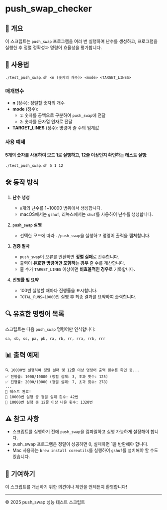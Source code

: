 # push_swap_checker

## 📌 개요
이 스크립트는 `push_swap` 프로그램을 여러 번 실행하여 난수를 생성하고, 프로그램을 실행한 후 정렬 정확성과 명령어 효율성을 평가합니다.

## 🚀 사용법
```
./test_push_swap.sh <n (숫자의 개수)> <mode> <TARGET_LINES>
```

### 매개변수
- **n** (정수): 정렬할 숫자의 개수
- **mode** (정수):
  - `1`: 숫자를 공백으로 구분하여 `push_swap`에 전달
  - `2`: 숫자를 문자열 인자로 전달
- **TARGET_LINES** (정수): 명령어 줄 수의 임계값

### 사용 예제
#### 5개의 숫자를 사용하여 모드 1로 실행하고, 12줄 이상인지 확인하는 테스트 실행:
```
./test_push_swap.sh 5 1 12
```

## 🛠️ 동작 방식
1. **난수 생성**
   - `n`개의 난수를 1~10000 범위에서 생성합니다.
   - macOS에서는 `gshuf`, 리눅스에서는 `shuf`를 사용하여 난수를 생성합니다.

2. **`push_swap` 실행**
   - 선택한 모드에 따라 `./push_swap`을 실행하고 명령어 출력을 캡처합니다.

3. **검증 절차**
   - `push_swap`이 오류를 반환하면 **정렬 실패**로 간주합니다.
   - 출력이 **유효한 명령어만 포함하는 경우** 줄 수를 계산합니다.
   - 줄 수가 `TARGET_LINES` 이상이면 **비효율적인 경우**로 기록합니다.

4. **진행률 및 요약**
   - 100번 실행할 때마다 진행률을 표시합니다.
   - `TOTAL_RUNS=10000`번 실행 후 최종 결과를 요약하여 출력합니다.

## 🔍 유효한 명령어 목록
스크립트는 다음 `push_swap` 명령어만 인식합니다:
```
sa, sb, ss, pa, pb, ra, rb, rr, rra, rrb, rrr
```

## 📊 출력 예제
```
🔍 10000번 실행하여 정렬 실패 및 12줄 이상 명령어 출력 횟수를 확인 중...
✅ 진행률: 1000/10000 (정렬 실패: 3, 초과 횟수: 125)
✅ 진행률: 2000/10000 (정렬 실패: 7, 초과 횟수: 278)
...
🎯 테스트 완료!
📌 10000번 실행 중 정렬 실패 횟수: 42번
📌 10000번 실행 중 12줄 이상 나온 횟수: 1320번
```

## ⚠️ 참고 사항
- 스크립트를 실행하기 전에 `push_swap`을 컴파일하고 실행 가능하게 설정해야 합니다.
- push_swap 프로그램은 정렬이 성공하면 0, 실패하면 1을 반환해야 합니다.
- Mac 사용자는 `brew install coreutils`를 실행하여 `gshuf`를 설치해야 할 수도 있습니다.

## 📢 기여하기
이 스크립트를 개선하기 위한 의견이나 제안을 언제든지 환영합니다!

---
© 2025 push_swap 성능 테스트 스크립트
